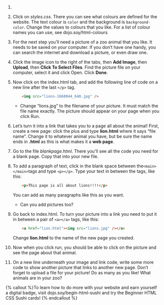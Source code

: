 1. 

2. Click on *styles.css*. There you can see what colours are defined for the website. The text colour is `color` and the background is `background-color`. Change the values to colours that you like. For a list of colour names you can use, see dojo.soy/html-colours

3. For the next step you’ll need a picture of a zoo animal that you like. It needs to be saved on your computer. If you don’t have one handy, you can search the internet and download a picture, or even draw one.

4. Click the image icon to the right of the tabs, then **Add Image**, then **Upload**, then **Click To Select Files**. Find the picture file on your computer, select it and click Open. Click **Done**.

6. Now click on the index.html tab, and add the following line of code on a new line after the last `</p>` tag.
    ```html
        <img src="lions-1660044_640.jpg" />
    ```
    * Change “lions.jpg” to the filename of your picture. It must match the file name exactly. The picture should appear on your page when you click Run.

8. Let’s turn it into a link that takes you to a page all about the animal! First, create a new page: click the plus and type **lion.html** where it says “file name”. Change it to whatever animal you have, but be sure the name ends in **.html** as this is what makes it a **web page**.

10. Go to the file *blankpage.html*. There you'll see all the code you need for a blank page. Copy that into your new file.

11. To add a paragraph of text, click in the blank space between the` <main></main> `tags and type `<p></p>`. Type your text in between the tags, like this:
    ```html
        <p>This page is all about lions!!!!</p>
    ```
    You can add as many paragraphs like this as you want.
    * Can you add pictures too?

13. Go back to index.html. To turn your picture into a link you need to put it in between a pair of `<a></a>` tags, like this:
    ```html
        <a href="lion.html"><img src="lions.jpg" /></a>
    ```
    Change **lion.html** to the name of the new page you created.

14. Now when you click run, you should be able to click on the picture and see the page about that animal.

15. On a new line underneath your image and link code, write some more code to show another picture that links to another new page. Don’t forget to upload a file for your picture! Do as many as you like! What animals are in your zoo?

{% callout %}To learn how to do more with your website and earn yourself a digital badge, visit dojo.soy/begin-html-sushi and try the Beginner HTML CSS Sushi cards!
{% endcallout %}


